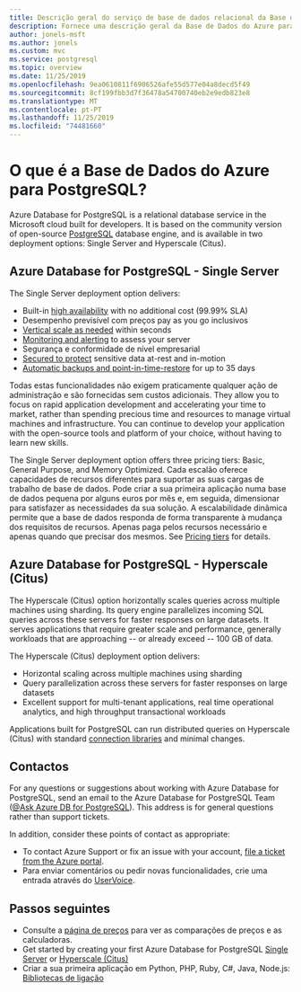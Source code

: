```yaml
---
title: Descrição geral do serviço de base de dados relacional da Base de Dados do Azure para PostgreSQL
description: Fornece uma descrição geral da Base de Dados do Azure para o serviço de base de dados relacional PostgreSQL.
author: jonels-msft
ms.author: jonels
ms.custom: mvc
ms.service: postgresql
ms.topic: overview
ms.date: 11/25/2019
ms.openlocfilehash: 9ea0610811f6906526afe55d577e04a8decd5f49
ms.sourcegitcommit: 8cf199fbb3d7f36478a54700740eb2e9edb823e8
ms.translationtype: MT
ms.contentlocale: pt-PT
ms.lasthandoff: 11/25/2019
ms.locfileid: "74481660"
---
```

# <a name="what-is-azure-database-for-postgresql"></a>O que é a Base de Dados do Azure para PostgreSQL?
Azure Database for PostgreSQL is a relational database service in the Microsoft cloud built for developers. It is based on the community version of open-source [PostgreSQL](https://www.postgresql.org/) database engine, and is available in two deployment options: Single Server and Hyperscale (Citus).

## <a name="azure-database-for-postgresql---single-server"></a>Azure Database for PostgreSQL - Single Server
The Single Server deployment option delivers:

- Built-in [high availability](concepts-high-availability.md) with no additional cost (99.99% SLA)
- Desempenho previsível com preços pay as you go inclusivos
- [Vertical scale as needed](concepts-pricing-tiers.md) within seconds
- [Monitoring and alerting](concepts-monitoring.md) to assess your server
- Segurança e conformidade de nível empresarial
- [Secured to protect](concepts-security.md) sensitive data at-rest and in-motion
- [Automatic backups and point-in-time-restore](concepts-business-continuity.md) for up to 35 days


Todas estas funcionalidades não exigem praticamente qualquer ação de administração e são fornecidas sem custos adicionais. They allow you to focus on rapid application development and accelerating your time to market, rather than spending precious time and resources to manage virtual machines and infrastructure. You can continue to develop your application with the open-source tools and platform of your choice, without having to learn new skills.

The Single Server deployment option offers three pricing tiers: Basic, General Purpose, and Memory Optimized. Cada escalão oferece capacidades de recursos diferentes para suportar as suas cargas de trabalho de base de dados. Pode criar a sua primeira aplicação numa base de dados pequena por alguns euros por mês e, em seguida, dimensionar para satisfazer as necessidades da sua solução. A escalabilidade dinâmica permite que a base de dados responda de forma transparente à mudança dos requisitos de recursos. Apenas paga pelos recursos necessário e apenas quando que precisar dos mesmos. See [Pricing tiers](concepts-pricing-tiers.md) for details.

## <a name="azure-database-for-postgresql---hyperscale-citus"></a>Azure Database for PostgreSQL - Hyperscale (Citus)
The Hyperscale (Citus) option horizontally scales queries across multiple machines using sharding. Its query engine parallelizes incoming SQL queries across these servers for faster responses on large datasets. It serves applications that require greater scale and performance, generally workloads that are approaching -- or already exceed -- 100 GB of data.

The Hyperscale (Citus) deployment option delivers:

- Horizontal scaling across multiple machines using sharding
- Query parallelization across these servers for faster responses on large datasets
- Excellent support for multi-tenant applications, real time operational analytics, and high throughput transactional workloads

Applications built for PostgreSQL can run distributed queries on Hyperscale (Citus) with standard [connection libraries](./concepts-connection-libraries.md) and minimal changes.

## <a name="contacts"></a>Contactos
For any questions or suggestions about working with Azure Database for PostgreSQL, send an email to the Azure Database for PostgreSQL Team ([@Ask Azure DB for PostgreSQL](mailto:AskAzureDBforPostgreSQL@service.microsoft.com)). This address is for general questions rather than support tickets.

In addition, consider these points of contact as appropriate:
- To contact Azure Support or fix an issue with your account, [file a ticket from the Azure portal](https://portal.azure.com/?#blade/Microsoft_Azure_Support/HelpAndSupportBlade).
- Para enviar comentários ou pedir novas funcionalidades, crie uma entrada através do [UserVoice](https://feedback.azure.com/forums/597976-azure-database-for-postgresql).

## <a name="next-steps"></a>Passos seguintes
- Consulte a [página de preços](https://azure.microsoft.com/pricing/details/postgresql/) para ver as comparações de preços e as calculadoras.
- Get started by creating your first Azure Database for PostgreSQL [Single Server](./quickstart-create-server-database-portal.md) or [Hyperscale (Citus)](./quickstart-create-hyperscale-portal.md)
- Criar a sua primeira aplicação em Python, PHP, Ruby, C\#, Java, Node.js: [Bibliotecas de ligação](./concepts-connection-libraries.md)
